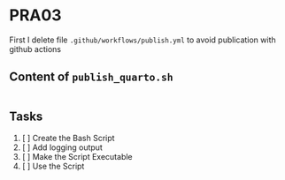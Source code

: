 # PRA03

First I delete file `.github/workflows/publish.yml` to avoid publication with github actions

##




## Content of `publish_quarto.sh`
```{.sh filename="publish_quarto.sh"}

```

## Tasks

1. [ ] Create the Bash Script
2. [ ] Add logging output
3. [ ] Make the Script Executable
4. [ ] Use the Script


